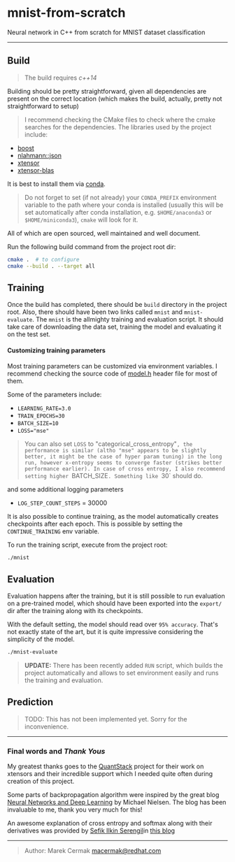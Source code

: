 # mnist-from-scratch
Neural network in C++ from scratch for MNIST dataset classification

---

## Build

> The build requires _c++14_

Building should be pretty straightforward, given all dependencies are present on the correct location (which makes the build, actually, pretty not straightforward to setup)

> I recommend checking the CMake files to check where the cmake searches for the dependencies. The libraries used by the project include:

- [boost](https://www.boost.org/)
- [nlahmann::json](https://github.com/nlohmann/json)
- [xtensor](https://github.com/QuantStack/xtensor)
- [xtensor-blas](https://github.com/QuantStack/xtensor-blas)

It is best to install them via [conda](https://github.com/conda/conda).

> Do not forget to set (if not already) your `CONDA_PREFIX` environment variable to the path where your conda is installed (usually this will be set automatically after conda installation, e.g. `$HOME/anaconda3` or `$HOME/miniconda3`), `cmake` will look for it.

All of which are open sourced, well maintained and well document.

Run the following build command from the project root dir:

```bash
cmake .  # to configure
cmake --build . --target all
```

## Training
Once the build has completed, there should be `build` directory in the project root.
Also, there should have been two links called `mnist` and `mnist-evaluate`. The `mnist` is the allmighty training and evaluation script. It should take care of downloading the data set, training the model and evaluating it on the test set.


#### Customizing training parameters

Most training parameters can be customized via environment variables. I recommend checking the source code of [model.h](src/model/model.h) header file for most of them.

Some of the parameters include:
- `LEARNING_RATE=3.0`
- `TRAIN_EPOCHS=30`
- `BATCH_SIZE=10`
- `LOSS="mse"`

> You can also set `LOSS` to "categorical_cross_entropy"`, the performance is similar (altho "mse" appears to be slightly better, it might be the case of hyper param tuning) in the long run, however x-entropy seems to converge faster (strikes better performance earlier). In case of cross entropy, I also recommend setting higher `BATCH_SIZE`. Something like `30` should do.

and some additional logging parameters
- `LOG_STEP_COUNT_STEPS` = 30000

It is also possible to continue training, as the model automatically creates checkpoints after each epoch. This is possible by setting the `CONTINUE_TRAINING` env variable.

To run the training script, execute from the project root:

```bash
./mnist
```

## Evaluation
Evaluation happens after the training, but it is still possible to run evaluation on a pre-trained model, which should have been exported into the `export/` dir after the training along with its checkpoints.

With the default setting, the model should read over `95% accuracy`. That's not exactly state of the art, but it is quite impressive considering the simplicity of the model.

```bash
./mnist-evaluate
```

> __UPDATE:__ There has been recently added `RUN` script, which builds the project automatically and allows to set environment easily and runs the training and evaluation.

## Prediction

> TODO: This has not been implemented yet. Sorry for the inconvenience.

---

### Final words and *Thank Yous*
My greatest thanks goes to the [QuantStack](https://github.com/QuantStack) project for their work on xtensors and their incredible support which I needed quite often during creation of this project.

Some parts of backpropagation algorithm were inspired by the great blog [Neural Networks and Deep Learning](http://neuralnetworksanddeeplearning.com/index.html) by Michael Nielsen. The blog has been invaluable to me, thank you very much for this!

An awesome explanation of cross entropy and softmax along with their derivatives was provided by [Sefik Ilkin Serengil](https://github.com/serengil)in [this blog](https://sefiks.com/2017/12/17/a-gentle-introduction-to-cross-entropy-loss-function/)

---

> Author: Marek Cermak  <macermak@redhat.com>
